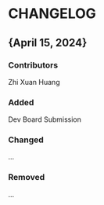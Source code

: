 # CHANGELOG

## {April 15, 2024}
### Contributors
Zhi Xuan Huang

### Added
Dev Board Submission

### Changed
...

### Removed
...